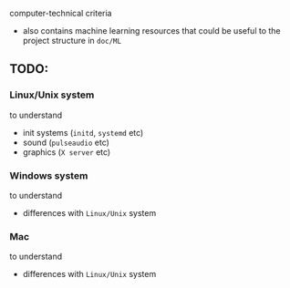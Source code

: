 computer-technical criteria
  - also contains machine learning 
    resources that could be useful to the project structure
    in `doc/ML`

## TODO:

### Linux/Unix system
to understand  
  - init systems (`initd`, `systemd` etc)
  - sound (`pulseaudio` etc)
  - graphics (`X server` etc)

### Windows system
to understand
  - differences with `Linux/Unix` system

### Mac
to understand
  - differences with `Linux/Unix` system
